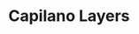 ---
layout: product
product_id: 7027527942206
id: 7027527942206
title: Capilano Layers
body_html: >-
  <p>Taken at the Cleveland Dam in North Vancouver during the summer of
  2021.</p>

  <p>The haze from the BC wildfires created a moment of mixed emotions. Devastated that the forest fires were destroying acres of forest, but in awe of the volume and artistic layers between each hill.</p>
vendor: Connell McCarthy
product_type: Posters, Prints, & Visual Artwork
created_at: 2022-07-21T16:54:48-04:00
handle: capilano-layers
updated_at: 2024-09-17T04:03:36-04:00
published_at: 2022-07-21T16:59:43-04:00
template_suffix: ""
published_scope: global
tags: batch-06, fog, foggy, summer, sunset, Trees
status: active
admin_graphql_api_id: gid://shopify/Product/7027527942206
variants:
  - product_id: 7027527942206
    id: 39812632051774
    title: 8x10" / Full Colour
    price: "35.00"
    position: 1
    inventory_policy: continue
    compare_at_price: null
    option1: 8x10"
    option2: Full Colour
    option3: null
    created_at: 2022-07-21T16:54:48-04:00
    updated_at: 2023-10-27T20:29:39-04:00
    taxable: true
    barcode: null
    fulfillment_service: manual
    grams: 208
    inventory_management: shopify
    requires_shipping: true
    sku: CM-PP-B6-03-XXS-FC
    weight: 0.208
    weight_unit: kg
    inventory_item_id: 41908435976254
    inventory_quantity: 100
    old_inventory_quantity: 100
    admin_graphql_api_id: gid://shopify/ProductVariant/39812632051774
    image_id: 29497243435070
  - product_id: 7027527942206
    id: 39812632084542
    title: 8x10" / Black & White
    price: "35.00"
    position: 2
    inventory_policy: continue
    compare_at_price: null
    option1: 8x10"
    option2: Black & White
    option3: null
    created_at: 2022-07-21T16:54:48-04:00
    updated_at: 2023-10-27T20:29:39-04:00
    taxable: true
    barcode: null
    fulfillment_service: manual
    grams: 208
    inventory_management: shopify
    requires_shipping: true
    sku: CM-PP-B6-03-XXS-FC
    weight: 0.208
    weight_unit: kg
    inventory_item_id: 41908436009022
    inventory_quantity: 100
    old_inventory_quantity: 100
    admin_graphql_api_id: gid://shopify/ProductVariant/39812632084542
    image_id: 29497243402302
  - product_id: 7027527942206
    id: 39812632117310
    title: 8.5x11" / Full Colour
    price: "35.00"
    position: 3
    inventory_policy: continue
    compare_at_price: null
    option1: 8.5x11"
    option2: Full Colour
    option3: null
    created_at: 2022-07-21T16:54:48-04:00
    updated_at: 2023-10-27T20:29:39-04:00
    taxable: true
    barcode: null
    fulfillment_service: manual
    grams: 208
    inventory_management: shopify
    requires_shipping: true
    sku: CM-PP-B6-03-XS-FC
    weight: 0.208
    weight_unit: kg
    inventory_item_id: 41908436041790
    inventory_quantity: 100
    old_inventory_quantity: 100
    admin_graphql_api_id: gid://shopify/ProductVariant/39812632117310
    image_id: 29497243435070
  - product_id: 7027527942206
    id: 39812632150078
    title: 8.5x11" / Black & White
    price: "35.00"
    position: 4
    inventory_policy: continue
    compare_at_price: null
    option1: 8.5x11"
    option2: Black & White
    option3: null
    created_at: 2022-07-21T16:54:48-04:00
    updated_at: 2023-10-27T20:29:39-04:00
    taxable: true
    barcode: null
    fulfillment_service: manual
    grams: 208
    inventory_management: shopify
    requires_shipping: true
    sku: CM-PP-B6-03-XS-BW
    weight: 0.208
    weight_unit: kg
    inventory_item_id: 41908436074558
    inventory_quantity: 100
    old_inventory_quantity: 100
    admin_graphql_api_id: gid://shopify/ProductVariant/39812632150078
    image_id: 29497243402302
  - product_id: 7027527942206
    id: 39812632182846
    title: 13x19" / Full Colour
    price: "40.00"
    position: 5
    inventory_policy: continue
    compare_at_price: null
    option1: 13x19"
    option2: Full Colour
    option3: null
    created_at: 2022-07-21T16:54:48-04:00
    updated_at: 2023-10-27T20:29:39-04:00
    taxable: true
    barcode: null
    fulfillment_service: manual
    grams: 208
    inventory_management: shopify
    requires_shipping: true
    sku: CM-PP-B6-03-S-FC
    weight: 0.208
    weight_unit: kg
    inventory_item_id: 41908436107326
    inventory_quantity: 100
    old_inventory_quantity: 100
    admin_graphql_api_id: gid://shopify/ProductVariant/39812632182846
    image_id: 29497243435070
  - product_id: 7027527942206
    id: 39812632215614
    title: 13x19" / Black & White
    price: "40.00"
    position: 6
    inventory_policy: continue
    compare_at_price: null
    option1: 13x19"
    option2: Black & White
    option3: null
    created_at: 2022-07-21T16:54:48-04:00
    updated_at: 2023-10-27T20:29:39-04:00
    taxable: true
    barcode: null
    fulfillment_service: manual
    grams: 208
    inventory_management: shopify
    requires_shipping: true
    sku: CM-PP-B6-03-S-BW
    weight: 0.208
    weight_unit: kg
    inventory_item_id: 41908436140094
    inventory_quantity: 100
    old_inventory_quantity: 100
    admin_graphql_api_id: gid://shopify/ProductVariant/39812632215614
    image_id: 29497243402302
  - product_id: 7027527942206
    id: 39812632248382
    title: 16x20" / Full Colour
    price: "50.00"
    position: 7
    inventory_policy: continue
    compare_at_price: null
    option1: 16x20"
    option2: Full Colour
    option3: null
    created_at: 2022-07-21T16:54:48-04:00
    updated_at: 2023-10-27T20:29:39-04:00
    taxable: true
    barcode: null
    fulfillment_service: manual
    grams: 208
    inventory_management: shopify
    requires_shipping: true
    sku: CM-PP-B6-03-M-FC
    weight: 0.208
    weight_unit: kg
    inventory_item_id: 41908436172862
    inventory_quantity: 100
    old_inventory_quantity: 100
    admin_graphql_api_id: gid://shopify/ProductVariant/39812632248382
    image_id: 29497243435070
  - product_id: 7027527942206
    id: 39812632281150
    title: 16x20" / Black & White
    price: "50.00"
    position: 8
    inventory_policy: continue
    compare_at_price: null
    option1: 16x20"
    option2: Black & White
    option3: null
    created_at: 2022-07-21T16:54:48-04:00
    updated_at: 2023-10-27T20:29:39-04:00
    taxable: true
    barcode: null
    fulfillment_service: manual
    grams: 208
    inventory_management: shopify
    requires_shipping: true
    sku: CM-PP-B6-03-M-BW
    weight: 0.208
    weight_unit: kg
    inventory_item_id: 41908436205630
    inventory_quantity: 100
    old_inventory_quantity: 100
    admin_graphql_api_id: gid://shopify/ProductVariant/39812632281150
    image_id: 29497243402302
  - product_id: 7027527942206
    id: 39812632313918
    title: 20x24" / Full Colour
    price: "60.00"
    position: 9
    inventory_policy: continue
    compare_at_price: null
    option1: 20x24"
    option2: Full Colour
    option3: null
    created_at: 2022-07-21T16:54:48-04:00
    updated_at: 2023-10-27T20:29:39-04:00
    taxable: true
    barcode: null
    fulfillment_service: manual
    grams: 208
    inventory_management: shopify
    requires_shipping: true
    sku: CM-PP-B6-03-L-FC
    weight: 0.208
    weight_unit: kg
    inventory_item_id: 41908436238398
    inventory_quantity: 100
    old_inventory_quantity: 100
    admin_graphql_api_id: gid://shopify/ProductVariant/39812632313918
    image_id: 29497243435070
  - product_id: 7027527942206
    id: 39812632346686
    title: 20x24" / Black & White
    price: "60.00"
    position: 10
    inventory_policy: continue
    compare_at_price: null
    option1: 20x24"
    option2: Black & White
    option3: null
    created_at: 2022-07-21T16:54:48-04:00
    updated_at: 2023-10-27T20:29:39-04:00
    taxable: true
    barcode: null
    fulfillment_service: manual
    grams: 208
    inventory_management: shopify
    requires_shipping: true
    sku: CM-PP-B6-03-L-BW
    weight: 0.208
    weight_unit: kg
    inventory_item_id: 41908436271166
    inventory_quantity: 100
    old_inventory_quantity: 100
    admin_graphql_api_id: gid://shopify/ProductVariant/39812632346686
    image_id: 29497243402302
  - product_id: 7027527942206
    id: 39812632379454
    title: 20x30" / Full Colour
    price: "70.00"
    position: 11
    inventory_policy: continue
    compare_at_price: null
    option1: 20x30"
    option2: Full Colour
    option3: null
    created_at: 2022-07-21T16:54:48-04:00
    updated_at: 2023-10-27T20:29:39-04:00
    taxable: true
    barcode: null
    fulfillment_service: manual
    grams: 208
    inventory_management: shopify
    requires_shipping: true
    sku: CM-PP-B6-03-XL-FC
    weight: 0.208
    weight_unit: kg
    inventory_item_id: 41908436303934
    inventory_quantity: 100
    old_inventory_quantity: 100
    admin_graphql_api_id: gid://shopify/ProductVariant/39812632379454
    image_id: 29497243435070
  - product_id: 7027527942206
    id: 39812632412222
    title: 20x30" / Black & White
    price: "70.00"
    position: 12
    inventory_policy: continue
    compare_at_price: null
    option1: 20x30"
    option2: Black & White
    option3: null
    created_at: 2022-07-21T16:54:48-04:00
    updated_at: 2023-10-27T20:29:39-04:00
    taxable: true
    barcode: null
    fulfillment_service: manual
    grams: 208
    inventory_management: shopify
    requires_shipping: true
    sku: CM-PP-B6-03-XL-BW
    weight: 0.208
    weight_unit: kg
    inventory_item_id: 41908436336702
    inventory_quantity: 100
    old_inventory_quantity: 100
    admin_graphql_api_id: gid://shopify/ProductVariant/39812632412222
    image_id: 29497243402302
  - product_id: 7027527942206
    id: 39812632444990
    title: 24x36" / Full Colour
    price: "90.00"
    position: 13
    inventory_policy: continue
    compare_at_price: null
    option1: 24x36"
    option2: Full Colour
    option3: null
    created_at: 2022-07-21T16:54:48-04:00
    updated_at: 2023-10-27T20:29:39-04:00
    taxable: true
    barcode: null
    fulfillment_service: manual
    grams: 208
    inventory_management: shopify
    requires_shipping: true
    sku: CM-PP-B6-03-XXL-FC
    weight: 0.208
    weight_unit: kg
    inventory_item_id: 41908436369470
    inventory_quantity: 100
    old_inventory_quantity: 100
    admin_graphql_api_id: gid://shopify/ProductVariant/39812632444990
    image_id: 29497243435070
  - product_id: 7027527942206
    id: 39812632477758
    title: 24x36" / Black & White
    price: "90.00"
    position: 14
    inventory_policy: continue
    compare_at_price: null
    option1: 24x36"
    option2: Black & White
    option3: null
    created_at: 2022-07-21T16:54:48-04:00
    updated_at: 2023-10-27T20:29:39-04:00
    taxable: true
    barcode: null
    fulfillment_service: manual
    grams: 208
    inventory_management: shopify
    requires_shipping: true
    sku: CM-PP-B6-03-XXL-BW
    weight: 0.208
    weight_unit: kg
    inventory_item_id: 41908436402238
    inventory_quantity: 100
    old_inventory_quantity: 100
    admin_graphql_api_id: gid://shopify/ProductVariant/39812632477758
    image_id: 29497243402302
  - product_id: 7027527942206
    id: 39812632510526
    title: 30x40" / Full Colour
    price: "100.00"
    position: 15
    inventory_policy: continue
    compare_at_price: null
    option1: 30x40"
    option2: Full Colour
    option3: null
    created_at: 2022-07-21T16:54:48-04:00
    updated_at: 2023-10-27T20:29:39-04:00
    taxable: true
    barcode: null
    fulfillment_service: manual
    grams: 208
    inventory_management: shopify
    requires_shipping: true
    sku: CM-PP-B6-03-XXXL-FC
    weight: 0.208
    weight_unit: kg
    inventory_item_id: 41908436435006
    inventory_quantity: 100
    old_inventory_quantity: 100
    admin_graphql_api_id: gid://shopify/ProductVariant/39812632510526
    image_id: 29497243435070
  - product_id: 7027527942206
    id: 39812632543294
    title: 30x40" / Black & White
    price: "100.00"
    position: 16
    inventory_policy: continue
    compare_at_price: null
    option1: 30x40"
    option2: Black & White
    option3: null
    created_at: 2022-07-21T16:54:48-04:00
    updated_at: 2023-10-27T20:29:39-04:00
    taxable: true
    barcode: null
    fulfillment_service: manual
    grams: 208
    inventory_management: shopify
    requires_shipping: true
    sku: CM-PP-B6-03-XXXL-BW
    weight: 0.208
    weight_unit: kg
    inventory_item_id: 41908436467774
    inventory_quantity: 100
    old_inventory_quantity: 100
    admin_graphql_api_id: gid://shopify/ProductVariant/39812632543294
    image_id: 29497243402302
options:
  - product_id: 7027527942206
    id: 9034546511934
    name: Size
    position: 1
    values:
      - 8x10"
      - 8.5x11"
      - 13x19"
      - 16x20"
      - 20x24"
      - 20x30"
      - 24x36"
      - 30x40"
  - product_id: 7027527942206
    id: 9034546544702
    name: Color
    position: 2
    values:
      - Full Colour
      - Black & White
images:
  - id: 29497243435070
    alt: null
    position: 1
    product_id: 7027527942206
    created_at: 2022-07-21T16:55:08-04:00
    updated_at: 2022-07-21T16:55:11-04:00
    admin_graphql_api_id: gid://shopify/ProductImage/29497243435070
    width: 1000
    height: 1500
    src: https://cdn.shopify.com/s/files/1/1624/2355/products/capilano-layers-colour.jpg?v=1658436911
    variant_ids:
      - 39812632051774
      - 39812632117310
      - 39812632182846
      - 39812632248382
      - 39812632313918
      - 39812632379454
      - 39812632444990
      - 39812632510526
  - id: 29497243402302
    alt: null
    position: 2
    product_id: 7027527942206
    created_at: 2022-07-21T16:55:08-04:00
    updated_at: 2022-07-21T16:55:11-04:00
    admin_graphql_api_id: gid://shopify/ProductImage/29497243402302
    width: 1000
    height: 1500
    src: https://cdn.shopify.com/s/files/1/1624/2355/products/capilano-layers-bw.jpg?v=1658436911
    variant_ids:
      - 39812632084542
      - 39812632150078
      - 39812632215614
      - 39812632281150
      - 39812632346686
      - 39812632412222
      - 39812632477758
      - 39812632543294
  - id: 29497243467838
    alt: null
    position: 3
    product_id: 7027527942206
    created_at: 2022-07-21T16:55:08-04:00
    updated_at: 2022-07-21T16:55:10-04:00
    admin_graphql_api_id: gid://shopify/ProductImage/29497243467838
    width: 2000
    height: 1800
    src: https://cdn.shopify.com/s/files/1/1624/2355/products/PAR_02_0001_2ddcbfaa-bc26-44ee-95b1-29366a718121.png?v=1658436910
    variant_ids: []
  - id: 29846600646718
    alt: null
    position: 4
    product_id: 7027527942206
    created_at: 2022-11-23T19:55:26-05:00
    updated_at: 2022-11-23T19:55:27-05:00
    admin_graphql_api_id: gid://shopify/ProductImage/29846600646718
    width: 1050
    height: 1574
    src: https://cdn.shopify.com/s/files/1/1624/2355/products/CapilanoLayers_Colour.jpg?v=1669251327
    variant_ids: []
image:
  id: 29497243435070
  alt: null
  position: 1
  product_id: 7027527942206
  created_at: 2022-07-21T16:55:08-04:00
  updated_at: 2022-07-21T16:55:11-04:00
  admin_graphql_api_id: gid://shopify/ProductImage/29497243435070
  width: 1000
  height: 1500
  src: https://cdn.shopify.com/s/files/1/1624/2355/products/capilano-layers-colour.jpg?v=1658436911
  variant_ids:
    - 39812632051774
    - 39812632117310
    - 39812632182846
    - 39812632248382
    - 39812632313918
    - 39812632379454
    - 39812632444990
    - 39812632510526

---